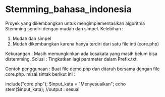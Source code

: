 # Stemming_bahasa_indonesia
Proyek yang dikembangkan untuk mengimplementasikan algoritma Stemming sendiri dengan mudah dan simpel. 
Kelebihan : 
1. Mudah dan simpel 
2. Mudah dikembangkan karena hanya terdiri dari satu file inti (core.php)

Kekurangan : 
Masih memungkinkan ada kosakata yang masih belum bisa distemming. 
Solusi : Tingkatkan lagi parameter dalam Prefix.txt.

Contoh penggunaan : 
Buat file demo.php dan ditaruh bersama dengan file core.php. misal  sintak berikut ini : 

include("core.php");
$input_kata = "Menyesuaikan";
echo stem($input_kata);
//output : sesuai

